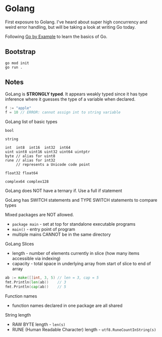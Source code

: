 # Golang
First exposure to Golang. I've heard about super high concurrency and weird error handling, but will be taking a look at writing Go today.

Following [Go by Example](https://gobyexample.com/hello-world) to learn the basics of Go.

## Bootstrap
```
go mod init
go run .
```

## Notes
GoLang is **STRONGLY typed**. It appears weakly typed since it has type inference where it guesses the type of a variable when declared.
```go
f := "apple"
f = 10 // ERROR: cannot assign int to string variable
```

GoLang list of basic types
```
bool

string

int  int8  int16  int32  int64
uint uint8 uint16 uint32 uint64 uintptr
byte // alias for uint8
rune // alias for int32
     // represents a Unicode code point

float32 float64

complex64 complex128
```

GoLang does NOT have a ternary if. Use a full if statement

GoLang has SWITCH statements and TYPE SWITCH statements to compare types

Mixed packages are NOT allowed.
- `package main` - set at top for standalone executable programs
- `main()` - entry point of program
- multiple mains CANNOT be in the same directory

GoLang Slices
- length - number of elements currently in slice (how many items accessible via indexing)
- capacity - total space in underlying array from start of slice to end of array
```go
ab := make([]int, 3, 5) // len = 3, cap = 5
fmt.Println(len(ab))    // 3
fmt.Println(cap(ab))    // 5
```

Function names
- function names declared in one package are all shared

String length
- RAW BYTE length - `len(s)`
- RUNE (Human Readable Character) length - `utf8.RuneCountInString(s)`
